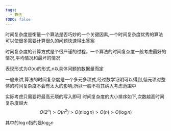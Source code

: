 ```yaml
---
tags:
  - 算法
TODO: false
---
```




时间复杂度是衡量一个算法是否巧妙的一个关键因素,一个时间复杂度优秀的算法可以使很多需要计算很久的问题快速得出答案

时间复杂度的计算方式是个很严谨的过程，一个算法的时间复杂度一般考虑最好的情况,平均情况和最坏的情况

表现形式为$O(n)$的形式,n以具体问题的数据量而定

一般来讲,算法的时间复杂度是一个多元多项式,经过数学证明可以得到,低元项对整体的时间复杂度不会有太大的影响,所以一般不将其纳入考虑范围中

实际考虑只需要将最高元项的写入即可
时间复杂度的大小排序如下,次数越高时间复杂度越大
$$O(2^{n})>O(n^{2})>O(n\log {n})>O(n)>O(\log {n})$$

其中的$\log {n}$指的是$\log_{2} {n}$


